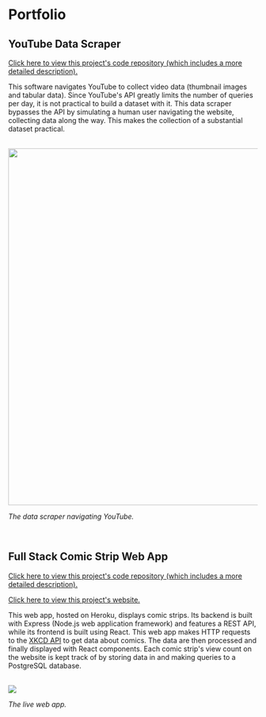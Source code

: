 # Portfolio

## YouTube Data Scraper

<a href="https://github.com/RaphaelCaloz/youtube-data-scraper">Click here to view this project's code repository (which includes a more detailed description).</a>

This software navigates YouTube to collect video data (thumbnail images and tabular data). Since YouTube's API greatly limits the number of queries per day, it is not practical to build a dataset with it. This data scraper bypasses the API by simulating a human user navigating the website, collecting data along the way. This makes the collection of a substantial dataset practical.

<br>

<img src="https://github.com/RaphaelCaloz/youtube-data-scraper/blob/main/readme_images/data_scraper_animation.gif" width="720"/>

_The data scraper navigating YouTube._

<br>

## Full Stack Comic Strip Web App

<a href="https://github.com/RaphaelCaloz/web-app-comic-strips">Click here to view this project's code repository (which includes a more detailed description).</a>

<a href='https://raphael-caloz-comic-strips.herokuapp.com/'>Click here to view this project's website.</a>

This web app, hosted on Heroku, displays comic strips.
Its backend is built with Express (Node.js web application framework) and features a REST API, while its frontend is built using React.
This web app makes HTTP requests to the <a href='https://xkcd.com/json.html'>XKCD API</a> to get data about comics. The data are then processed and finally displayed with React components.
Each comic strip's view count on the website is kept track of by storing data in and making queries to a PostgreSQL database.

<br>

<img src='https://github.com/RaphaelCaloz/web-app-comic-strips/blob/main/readme_images/website_animation.gif'/>

_The live web app._
